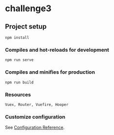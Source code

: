 # challenge3

## Project setup
```
npm install
```

### Compiles and hot-reloads for development
```
npm run serve
```

### Compiles and minifies for production
```
npm run build

```
### Resources
```
Vuex, Router, Vuefire, Hooper
```

### Customize configuration
See [Configuration Reference](https://cli.vuejs.org/config/).
